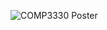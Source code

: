 ![COMP3330 Poster](https://github.com/user-attachments/assets/48a9179e-0c66-458f-93d9-4a6019807f94)
